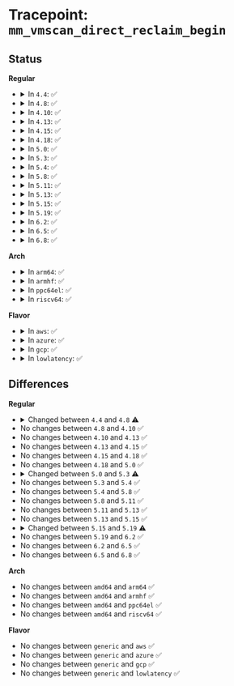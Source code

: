 # Tracepoint: <code>mm_vmscan_direct_reclaim_begin</code>

## Status
<b>Regular</b>
<ul>
<li>
<details>
<summary>In <code>4.4</code>: ✅</summary>

Event:

```c
struct trace_event_raw_mm_vmscan_direct_reclaim_begin_template {
    struct trace_entry ent;
    int order;
    int may_writepage;
    gfp_t gfp_flags;
    char __data[0];
};
```
Function:

```c
void trace_event_raw_event_mm_vmscan_direct_reclaim_begin_template(void *__data, int order, int may_writepage, gfp_t gfp_flags);
```
</details>
</li>
<li>
<details>
<summary>In <code>4.8</code>: ✅</summary>

Event:

```c
struct trace_event_raw_mm_vmscan_direct_reclaim_begin_template {
    struct trace_entry ent;
    int order;
    int may_writepage;
    gfp_t gfp_flags;
    int classzone_idx;
    char __data[0];
};
```
Function:

```c
void trace_event_raw_event_mm_vmscan_direct_reclaim_begin_template(void *__data, int order, int may_writepage, gfp_t gfp_flags, int classzone_idx);
```
</details>
</li>
<li>
<details>
<summary>In <code>4.10</code>: ✅</summary>

Event:

```c
struct trace_event_raw_mm_vmscan_direct_reclaim_begin_template {
    struct trace_entry ent;
    int order;
    int may_writepage;
    gfp_t gfp_flags;
    int classzone_idx;
    char __data[0];
};
```
Function:

```c
void trace_event_raw_event_mm_vmscan_direct_reclaim_begin_template(void *__data, int order, int may_writepage, gfp_t gfp_flags, int classzone_idx);
```
</details>
</li>
<li>
<details>
<summary>In <code>4.13</code>: ✅</summary>

Event:

```c
struct trace_event_raw_mm_vmscan_direct_reclaim_begin_template {
    struct trace_entry ent;
    int order;
    int may_writepage;
    gfp_t gfp_flags;
    int classzone_idx;
    char __data[0];
};
```
Function:

```c
void trace_event_raw_event_mm_vmscan_direct_reclaim_begin_template(void *__data, int order, int may_writepage, gfp_t gfp_flags, int classzone_idx);
```
</details>
</li>
<li>
<details>
<summary>In <code>4.15</code>: ✅</summary>

Event:

```c
struct trace_event_raw_mm_vmscan_direct_reclaim_begin_template {
    struct trace_entry ent;
    int order;
    int may_writepage;
    gfp_t gfp_flags;
    int classzone_idx;
    char __data[0];
};
```
Function:

```c
void trace_event_raw_event_mm_vmscan_direct_reclaim_begin_template(void *__data, int order, int may_writepage, gfp_t gfp_flags, int classzone_idx);
```
</details>
</li>
<li>
<details>
<summary>In <code>4.18</code>: ✅</summary>

Event:

```c
struct trace_event_raw_mm_vmscan_direct_reclaim_begin_template {
    struct trace_entry ent;
    int order;
    int may_writepage;
    gfp_t gfp_flags;
    int classzone_idx;
    char __data[0];
};
```
Function:

```c
void trace_event_raw_event_mm_vmscan_direct_reclaim_begin_template(void *__data, int order, int may_writepage, gfp_t gfp_flags, int classzone_idx);
```
</details>
</li>
<li>
<details>
<summary>In <code>5.0</code>: ✅</summary>

Event:

```c
struct trace_event_raw_mm_vmscan_direct_reclaim_begin_template {
    struct trace_entry ent;
    int order;
    int may_writepage;
    gfp_t gfp_flags;
    int classzone_idx;
    char __data[0];
};
```
Function:

```c
void trace_event_raw_event_mm_vmscan_direct_reclaim_begin_template(void *__data, int order, int may_writepage, gfp_t gfp_flags, int classzone_idx);
```
</details>
</li>
<li>
<details>
<summary>In <code>5.3</code>: ✅</summary>

Event:

```c
struct trace_event_raw_mm_vmscan_direct_reclaim_begin_template {
    struct trace_entry ent;
    int order;
    gfp_t gfp_flags;
    char __data[0];
};
```
Function:

```c
void trace_event_raw_event_mm_vmscan_direct_reclaim_begin_template(void *__data, int order, gfp_t gfp_flags);
```
</details>
</li>
<li>
<details>
<summary>In <code>5.4</code>: ✅</summary>

Event:

```c
struct trace_event_raw_mm_vmscan_direct_reclaim_begin_template {
    struct trace_entry ent;
    int order;
    gfp_t gfp_flags;
    char __data[0];
};
```
Function:

```c
void trace_event_raw_event_mm_vmscan_direct_reclaim_begin_template(void *__data, int order, gfp_t gfp_flags);
```
</details>
</li>
<li>
<details>
<summary>In <code>5.8</code>: ✅</summary>

Event:

```c
struct trace_event_raw_mm_vmscan_direct_reclaim_begin_template {
    struct trace_entry ent;
    int order;
    gfp_t gfp_flags;
    char __data[0];
};
```
Function:

```c
void trace_event_raw_event_mm_vmscan_direct_reclaim_begin_template(void *__data, int order, gfp_t gfp_flags);
```
</details>
</li>
<li>
<details>
<summary>In <code>5.11</code>: ✅</summary>

Event:

```c
struct trace_event_raw_mm_vmscan_direct_reclaim_begin_template {
    struct trace_entry ent;
    int order;
    gfp_t gfp_flags;
    char __data[0];
};
```
Function:

```c
void trace_event_raw_event_mm_vmscan_direct_reclaim_begin_template(void *__data, int order, gfp_t gfp_flags);
```
</details>
</li>
<li>
<details>
<summary>In <code>5.13</code>: ✅</summary>

Event:

```c
struct trace_event_raw_mm_vmscan_direct_reclaim_begin_template {
    struct trace_entry ent;
    int order;
    gfp_t gfp_flags;
    char __data[0];
};
```
Function:

```c
void trace_event_raw_event_mm_vmscan_direct_reclaim_begin_template(void *__data, int order, gfp_t gfp_flags);
```
</details>
</li>
<li>
<details>
<summary>In <code>5.15</code>: ✅</summary>

Event:

```c
struct trace_event_raw_mm_vmscan_direct_reclaim_begin_template {
    struct trace_entry ent;
    int order;
    gfp_t gfp_flags;
    char __data[0];
};
```
Function:

```c
void trace_event_raw_event_mm_vmscan_direct_reclaim_begin_template(void *__data, int order, gfp_t gfp_flags);
```
</details>
</li>
<li>
<details>
<summary>In <code>5.19</code>: ✅</summary>

Event:

```c
struct trace_event_raw_mm_vmscan_direct_reclaim_begin_template {
    struct trace_entry ent;
    int order;
    long unsigned int gfp_flags;
    char __data[0];
};
```
Function:

```c
void trace_event_raw_event_mm_vmscan_direct_reclaim_begin_template(void *__data, int order, gfp_t gfp_flags);
```
</details>
</li>
<li>
<details>
<summary>In <code>6.2</code>: ✅</summary>

Event:

```c
struct trace_event_raw_mm_vmscan_direct_reclaim_begin_template {
    struct trace_entry ent;
    int order;
    long unsigned int gfp_flags;
    char __data[0];
};
```
Function:

```c
void trace_event_raw_event_mm_vmscan_direct_reclaim_begin_template(void *__data, int order, gfp_t gfp_flags);
```
</details>
</li>
<li>
<details>
<summary>In <code>6.5</code>: ✅</summary>

Event:

```c
struct trace_event_raw_mm_vmscan_direct_reclaim_begin_template {
    struct trace_entry ent;
    int order;
    long unsigned int gfp_flags;
    char __data[0];
};
```
Function:

```c
void trace_event_raw_event_mm_vmscan_direct_reclaim_begin_template(void *__data, int order, gfp_t gfp_flags);
```
</details>
</li>
<li>
<details>
<summary>In <code>6.8</code>: ✅</summary>

Event:

```c
struct trace_event_raw_mm_vmscan_direct_reclaim_begin_template {
    struct trace_entry ent;
    int order;
    long unsigned int gfp_flags;
    char __data[0];
};
```
Function:

```c
void trace_event_raw_event_mm_vmscan_direct_reclaim_begin_template(void *__data, int order, gfp_t gfp_flags);
```
</details>
</li>
</ul>
<b>Arch</b>
<ul>
<li>
<details>
<summary>In <code>arm64</code>: ✅</summary>

Event:

```c
struct trace_event_raw_mm_vmscan_direct_reclaim_begin_template {
    struct trace_entry ent;
    int order;
    gfp_t gfp_flags;
    char __data[0];
};
```
Function:

```c
void trace_event_raw_event_mm_vmscan_direct_reclaim_begin_template(void *__data, int order, gfp_t gfp_flags);
```
</details>
</li>
<li>
<details>
<summary>In <code>armhf</code>: ✅</summary>

Event:

```c
struct trace_event_raw_mm_vmscan_direct_reclaim_begin_template {
    struct trace_entry ent;
    int order;
    gfp_t gfp_flags;
    char __data[0];
};
```
Function:

```c
void trace_event_raw_event_mm_vmscan_direct_reclaim_begin_template(void *__data, int order, gfp_t gfp_flags);
```
</details>
</li>
<li>
<details>
<summary>In <code>ppc64el</code>: ✅</summary>

Event:

```c
struct trace_event_raw_mm_vmscan_direct_reclaim_begin_template {
    struct trace_entry ent;
    int order;
    gfp_t gfp_flags;
    char __data[0];
};
```
Function:

```c
void trace_event_raw_event_mm_vmscan_direct_reclaim_begin_template(void *__data, int order, gfp_t gfp_flags);
```
</details>
</li>
<li>
<details>
<summary>In <code>riscv64</code>: ✅</summary>

Event:

```c
struct trace_event_raw_mm_vmscan_direct_reclaim_begin_template {
    struct trace_entry ent;
    int order;
    gfp_t gfp_flags;
    char __data[0];
};
```
Function:

```c
void trace_event_raw_event_mm_vmscan_direct_reclaim_begin_template(void *__data, int order, gfp_t gfp_flags);
```
</details>
</li>
</ul>
<b>Flavor</b>
<ul>
<li>
<details>
<summary>In <code>aws</code>: ✅</summary>

Event:

```c
struct trace_event_raw_mm_vmscan_direct_reclaim_begin_template {
    struct trace_entry ent;
    int order;
    gfp_t gfp_flags;
    char __data[0];
};
```
Function:

```c
void trace_event_raw_event_mm_vmscan_direct_reclaim_begin_template(void *__data, int order, gfp_t gfp_flags);
```
</details>
</li>
<li>
<details>
<summary>In <code>azure</code>: ✅</summary>

Event:

```c
struct trace_event_raw_mm_vmscan_direct_reclaim_begin_template {
    struct trace_entry ent;
    int order;
    gfp_t gfp_flags;
    char __data[0];
};
```
Function:

```c
void trace_event_raw_event_mm_vmscan_direct_reclaim_begin_template(void *__data, int order, gfp_t gfp_flags);
```
</details>
</li>
<li>
<details>
<summary>In <code>gcp</code>: ✅</summary>

Event:

```c
struct trace_event_raw_mm_vmscan_direct_reclaim_begin_template {
    struct trace_entry ent;
    int order;
    gfp_t gfp_flags;
    char __data[0];
};
```
Function:

```c
void trace_event_raw_event_mm_vmscan_direct_reclaim_begin_template(void *__data, int order, gfp_t gfp_flags);
```
</details>
</li>
<li>
<details>
<summary>In <code>lowlatency</code>: ✅</summary>

Event:

```c
struct trace_event_raw_mm_vmscan_direct_reclaim_begin_template {
    struct trace_entry ent;
    int order;
    gfp_t gfp_flags;
    char __data[0];
};
```
Function:

```c
void trace_event_raw_event_mm_vmscan_direct_reclaim_begin_template(void *__data, int order, gfp_t gfp_flags);
```
</details>
</li>
</ul>

## Differences
<b>Regular</b>
<ul>
<li>
<details>
<summary>Changed between <code>4.4</code> and <code>4.8</code> ⚠️</summary>
<ul>
<li>
<b>Event changed. </b>
</li>
<li>
<b>Field added. </b>
<code>int classzone_idx</code>
</li>
<li>
<b>Func changed. </b>
</li>
<li>
<b>Param added. </b>
<code>int classzone_idx</code>
</li>
</ul>
</details>
</li>
<li>
No changes between <code>4.8</code> and <code>4.10</code> ✅
</li>
<li>
No changes between <code>4.10</code> and <code>4.13</code> ✅
</li>
<li>
No changes between <code>4.13</code> and <code>4.15</code> ✅
</li>
<li>
No changes between <code>4.15</code> and <code>4.18</code> ✅
</li>
<li>
No changes between <code>4.18</code> and <code>5.0</code> ✅
</li>
<li>
<details>
<summary>Changed between <code>5.0</code> and <code>5.3</code> ⚠️</summary>
<ul>
<li>
<b>Event changed. </b>
</li>
<li>
<b>Field removed. </b>
<code>int may_writepage</code>
</li>
<li>
<b>Field removed. </b>
<code>int classzone_idx</code>
</li>
<li>
<b>Func changed. </b>
</li>
<li>
<b>Param removed. </b>
<code>int may_writepage</code>
</li>
<li>
<b>Param removed. </b>
<code>int classzone_idx</code>
</li>
<li>
<b>Param reordered. </b>
<code>__data, order, may_writepage, gfp_flags, classzone_idx</code> ➡️ <code>__data, order, gfp_flags</code>
</li>
</ul>
</details>
</li>
<li>
No changes between <code>5.3</code> and <code>5.4</code> ✅
</li>
<li>
No changes between <code>5.4</code> and <code>5.8</code> ✅
</li>
<li>
No changes between <code>5.8</code> and <code>5.11</code> ✅
</li>
<li>
No changes between <code>5.11</code> and <code>5.13</code> ✅
</li>
<li>
No changes between <code>5.13</code> and <code>5.15</code> ✅
</li>
<li>
<details>
<summary>Changed between <code>5.15</code> and <code>5.19</code> ⚠️</summary>
<ul>
<li>
<b>Event changed. </b>
</li>
<li>
<b>Field type changed. </b>
<code>gfp_t gfp_flags</code> ➡️ <code>long unsigned int gfp_flags</code>
</li>
</ul>
</details>
</li>
<li>
No changes between <code>5.19</code> and <code>6.2</code> ✅
</li>
<li>
No changes between <code>6.2</code> and <code>6.5</code> ✅
</li>
<li>
No changes between <code>6.5</code> and <code>6.8</code> ✅
</li>
</ul>
<b>Arch</b>
<ul>
<li>
No changes between <code>amd64</code> and <code>arm64</code> ✅
</li>
<li>
No changes between <code>amd64</code> and <code>armhf</code> ✅
</li>
<li>
No changes between <code>amd64</code> and <code>ppc64el</code> ✅
</li>
<li>
No changes between <code>amd64</code> and <code>riscv64</code> ✅
</li>
</ul>
<b>Flavor</b>
<ul>
<li>
No changes between <code>generic</code> and <code>aws</code> ✅
</li>
<li>
No changes between <code>generic</code> and <code>azure</code> ✅
</li>
<li>
No changes between <code>generic</code> and <code>gcp</code> ✅
</li>
<li>
No changes between <code>generic</code> and <code>lowlatency</code> ✅
</li>
</ul>
